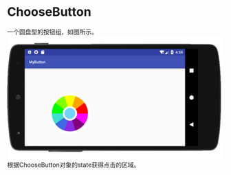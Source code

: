 # ChooseButton
一个圆盘型的按钮组，如图所示。
![Image text](https://github.com/maplefan/ChooseButton/blob/master/screenshot/ChooseButton.png)
根据ChooseButton对象的state获得点击的区域。